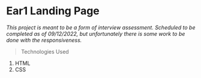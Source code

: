 # Ear1 Landing Page

*This project is meant to be a form of interview assessment.*
*Scheduled to be completed as of 09/12/2022, but unfortunately there is some work to be done with the responsiveness.*

> Technologies Used

1. HTML
2. CSS